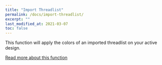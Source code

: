 ```yaml
---
title: "Import Threadlist"
permalink: /docs/import-threadlist/
excerpt: ""
last_modified_at: 2021-03-07
toc: false
---
```

This function will apply the colors of an imported threadlist on your active design.

[Read more about this function](/docs/threadlist/)
